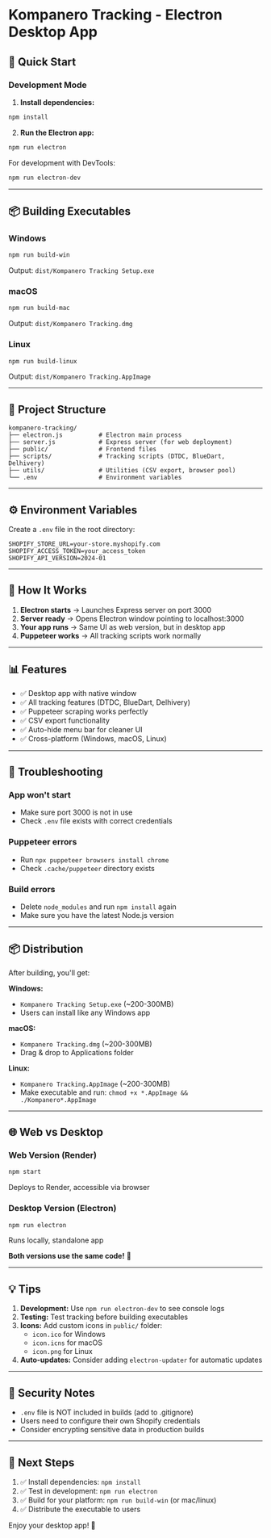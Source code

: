 # Kompanero Tracking - Electron Desktop App

## 🚀 Quick Start

### Development Mode

1. **Install dependencies:**
```bash
npm install
```

2. **Run the Electron app:**
```bash
npm run electron
```

For development with DevTools:
```bash
npm run electron-dev
```

---

## 📦 Building Executables

### Windows
```bash
npm run build-win
```
Output: `dist/Kompanero Tracking Setup.exe`

### macOS
```bash
npm run build-mac
```
Output: `dist/Kompanero Tracking.dmg`

### Linux
```bash
npm run build-linux
```
Output: `dist/Kompanero Tracking.AppImage`

---

## 📁 Project Structure

```
kompanero-tracking/
├── electron.js          # Electron main process
├── server.js            # Express server (for web deployment)
├── public/              # Frontend files
├── scripts/             # Tracking scripts (DTDC, BlueDart, Delhivery)
├── utils/               # Utilities (CSV export, browser pool)
└── .env                 # Environment variables
```

---

## ⚙️ Environment Variables

Create a `.env` file in the root directory:

```env
SHOPIFY_STORE_URL=your-store.myshopify.com
SHOPIFY_ACCESS_TOKEN=your_access_token
SHOPIFY_API_VERSION=2024-01
```

---

## 🔧 How It Works

1. **Electron starts** → Launches Express server on port 3000
2. **Server ready** → Opens Electron window pointing to localhost:3000
3. **Your app runs** → Same UI as web version, but in desktop app
4. **Puppeteer works** → All tracking scripts work normally

---

## 📊 Features

- ✅ Desktop app with native window
- ✅ All tracking features (DTDC, BlueDart, Delhivery)
- ✅ Puppeteer scraping works perfectly
- ✅ CSV export functionality
- ✅ Auto-hide menu bar for cleaner UI
- ✅ Cross-platform (Windows, macOS, Linux)

---

## 🐛 Troubleshooting

### App won't start
- Make sure port 3000 is not in use
- Check `.env` file exists with correct credentials

### Puppeteer errors
- Run `npx puppeteer browsers install chrome`
- Check `.cache/puppeteer` directory exists

### Build errors
- Delete `node_modules` and run `npm install` again
- Make sure you have the latest Node.js version

---

## 📦 Distribution

After building, you'll get:

**Windows:** 
- `Kompanero Tracking Setup.exe` (~200-300MB)
- Users can install like any Windows app

**macOS:**
- `Kompanero Tracking.dmg` (~200-300MB)
- Drag & drop to Applications folder

**Linux:**
- `Kompanero Tracking.AppImage` (~200-300MB)
- Make executable and run: `chmod +x *.AppImage && ./Kompanero*.AppImage`

---

## 🌐 Web vs Desktop

### Web Version (Render)
```bash
npm start
```
Deploys to Render, accessible via browser

### Desktop Version (Electron)
```bash
npm run electron
```
Runs locally, standalone app

**Both versions use the same code!** 🎉

---

## 💡 Tips

1. **Development:** Use `npm run electron-dev` to see console logs
2. **Testing:** Test tracking before building executables
3. **Icons:** Add custom icons in `public/` folder:
   - `icon.ico` for Windows
   - `icon.icns` for macOS
   - `icon.png` for Linux
4. **Auto-updates:** Consider adding `electron-updater` for automatic updates

---

## 🔐 Security Notes

- `.env` file is NOT included in builds (add to .gitignore)
- Users need to configure their own Shopify credentials
- Consider encrypting sensitive data in production builds

---

## 📝 Next Steps

1. ✅ Install dependencies: `npm install`
2. ✅ Test in development: `npm run electron`
3. ✅ Build for your platform: `npm run build-win` (or mac/linux)
4. ✅ Distribute the executable to users

Enjoy your desktop app! 🎉
